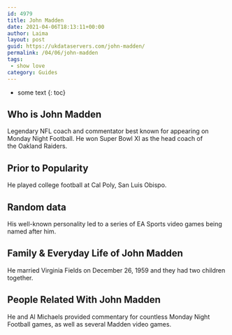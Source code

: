 ```yaml
---
id: 4979
title: John Madden
date: 2021-04-06T18:13:11+00:00
author: Laima
layout: post
guid: https://ukdataservers.com/john-madden/
permalink: /04/06/john-madden
tags:
 - show love
category: Guides
---
```


* some text
{: toc}


## Who is John Madden
                  
                  
                  
Legendary NFL coach and commentator best known for appearing on Monday Night Football. He won Super Bowl XI as the head coach of the Oakland Raiders.
                  
              
            
              
            
                
                
                
## Prior to Popularity
                  
                  
                  
He played college football at Cal Poly, San Luis Obispo.
                  
              
            
              
            
                
                
                
## Random data
                  
                  
                  
His well-known personality led to a series of EA Sports video games being named after him.
                  
              
            
              
            
                
                
                
## Family & Everyday Life of John Madden
                  
                  
                  
He married Virginia Fields on December 26, 1959 and they had two children together.
                  
              
            
              
            
                
                
                
## People Related With John Madden
                  
                  
                  
He and Al Michaels provided commentary for countless Monday Night Football games, as well as several Madden video games.
                  
              
            
              
            
                
              
            
              
              
            
            
              
            
          
          
          